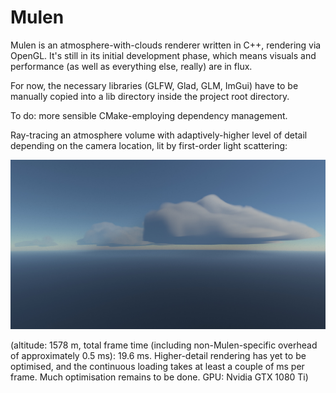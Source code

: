 # Mulen
Mulen is an atmosphere-with-clouds renderer written in C++, rendering via OpenGL. It's still in its initial development phase, which means visuals and performance (as well as everything else, really) are in flux.

For now, the necessary libraries (GLFW, Glad, GLM, ImGui) have to be manually copied into a lib directory inside the project root directory.

To do: more sensible CMake-employing dependency management.

Ray-tracing an atmosphere volume with adaptively-higher level of detail depending on the camera location, lit by first-order light scattering:

![Ray-tracing the octree atmosphere](img/20200225_Mulen_622.jpg)

(altitude: 1578 m, total frame time (including non-Mulen-specific overhead of approximately 0.5 ms): 19.6 ms. Higher-detail rendering has yet to be optimised, and the continuous loading takes at least a couple of ms per frame. Much optimisation remains to be done. GPU: Nvidia GTX 1080 Ti)
